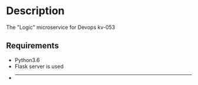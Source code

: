 # Description
The "Logic" microservice for Devops kv-053
## Requirements 
* Python3.6
* Flask server is used
* ------------------------

 
 
